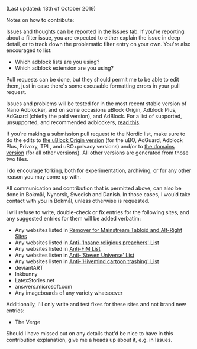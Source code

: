 (Last updated: 13th of October 2019)

Notes on how to contribute:

Issues and thoughts can be reported in the Issues tab. If you're reporting about a filter issue, you are expected to either explain the issue in deep detail, or to track down the problematic filter entry on your own. You're also encouraged to list:
* Which adblock lists are you using?
* Which adblock extension are you using?

Pull requests can be done, but they should permit me to be able to edit them, just in case there's some excusable formatting errors in your pull request.

Issues and problems will be tested for in the most recent stable version of Nano Adblocker, and on some occasions uBlock Origin, Adblock Plus, AdGuard (chiefly the paid version), and AdBlock. For a list of supported, unsupported, and recommended adblockers, [read this](https://github.com/DandelionSprout/adfilt/blob/master/Wiki/Supported%20adblockers%20and%20tools.md).

If you're making a submission pull request to the Nordic list, make sure to do the edits to [the uBlock Origin version](https://github.com/DandelionSprout/adfilt/blob/master/NorwegianList.txt) (for the uBO, AdGuard, Adblock Plus, Privoxy, TPL, and uBO+privacy versions) and/or to [the domains version](https://github.com/DandelionSprout/adfilt/blob/master/NorwegianExperimentalList%20alternate%20versions/DandelionSproutsNorskeFiltreDomains.txt) (for all other versions). All other versions are generated from those two files.

I do encourage forking, both for experimentation, archiving, or for any other reason you may come up with.

All communication and contribution that is permitted above, can also be done in Bokmål, Nynorsk, Swedish and Danish. In those cases, I would take contact with you in Bokmål, unless otherwise is requested.

I will refuse to write, double-check or fix entries for the following sites, and any suggested entries for them will be added verbatim:
* Any websites listed in [Remover for Mainstream Tabloid and Alt-Right Sites](https://github.com/DandelionSprout/adfilt/blob/master/TabloidRemover.txt)
* Any websites listed in [Anti-'Insane religious preachers' List](https://github.com/DandelionSprout/adfilt/blob/master/AntiPreacherList.txt)
* Any websites listed in [Anti-FiM List](https://github.com/DandelionSprout/adfilt/blob/master/Other%20domains%20versions/AntiF%25D1%2596%25D0%259C%2520ListDomains.txt)
* Any websites listen in [Anti-'Steven Universe' List](https://github.com/DandelionSprout/adfilt/blob/master/Other%20domains%20versions/AntiStevenUniverseListDomains.txt)
* Any websites listen in [Anti-'Hivemind cartoon trashing' List](https://github.com/DandelionSprout/adfilt/blob/master/Other%20domains%20versions/AntiHivemindCartoonTrashingListDomains.txt)
* deviantART
* Inkbunny
* LatexStories.net
* answers.microsoft.com
* Any imageboards of any variety whatsoever

Additionally, I'll only write and test fixes for these sites and not brand new entries:
* The Verge

Should I have missed out on any details that'd be nice to have in this contribution explanation, give me a heads up about it, e.g. in Issues.
